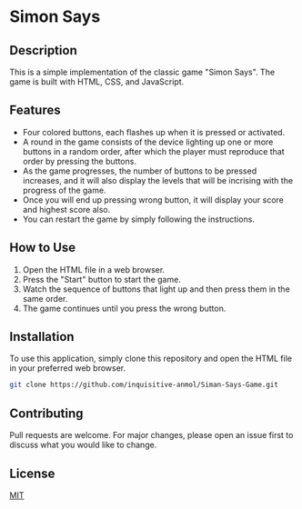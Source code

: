 # Simon Says

## Description
This is a simple implementation of the classic game "Simon Says". The game is built with HTML, CSS, and JavaScript.

## Features
- Four colored buttons, each flashes up when it is pressed or activated.
- A round in the game consists of the device lighting up one or more buttons in a random order, after which the player must reproduce that order by pressing the buttons.
- As the game progresses, the number of buttons to be pressed increases, and it will also display the levels that will be incrising with the progress of the game.
- Once you will end up pressing wrong button, it will display your score and highest score also.
- You can restart the game by simply following the instructions.
  

## How to Use
1. Open the HTML file in a web browser.
2. Press the "Start" button to start the game.
3. Watch the sequence of buttons that light up and then press them in the same order.
4. The game continues until you press the wrong button.

## Installation
To use this application, simply clone this repository and open the HTML file in your preferred web browser.

```bash
git clone https://github.com/inquisitive-anmol/Siman-Says-Game.git
```

## Contributing
Pull requests are welcome. For major changes, please open an issue first to discuss what you would like to change.

## License
[MIT](https://choosealicense.com/licenses/mit/)
